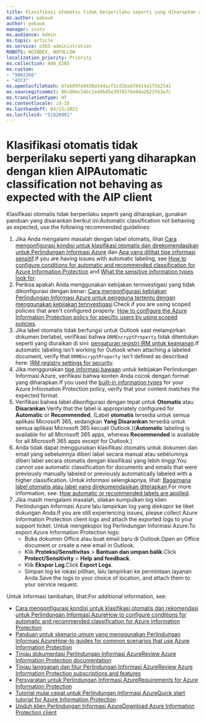 ```yaml
---
title: Klasifikasi otomatis tidak berperilaku seperti yang diharapkan dengan klien AIP
ms.author: pebaum
author: pebaum
manager: scotv
ms.audience: Admin
ms.topic: article
ms.service: o365-administration
ROBOTS: NOINDEX, NOFOLLOW
localization_priority: Priority
ms.collection: Adm_O365
ms.custom:
- "9002266"
- "4373"
ms.openlocfilehash: b7ab09fe8430a54dacf2cd1ba076414a5f562541
ms.sourcegitcommit: 8bc60ec34bc1e40685e3976576e04a2623f63a7c
ms.translationtype: HT
ms.contentlocale: id-ID
ms.lasthandoff: 04/15/2021
ms.locfileid: "51820901"
---
```

# <a name="automatic-classification-not-behaving-as-expected-with-the-aip-client"></a><span data-ttu-id="7fc7c-102">Klasifikasi otomatis tidak berperilaku seperti yang diharapkan dengan klien AIP</span><span class="sxs-lookup"><span data-stu-id="7fc7c-102">Automatic classification not behaving as expected with the AIP client</span></span>

<span data-ttu-id="7fc7c-103">Klasifikasi otomatis tidak berperilaku seperti yang diharapkan, gunakan panduan yang disarankan berikut ini:</span><span class="sxs-lookup"><span data-stu-id="7fc7c-103">Automatic classification not behaving as expected, use the following recommended guidelines:</span></span>

1. <span data-ttu-id="7fc7c-104">Jika Anda mengalami masalah dengan label otomatis, lihat [Cara mengonfigurasi kondisi untuk klasifikasi otomatis dan direkomendasikan untuk Perlindungan Informasi Azure](https://docs.microsoft.com/azure/information-protection/configure-policy-classification) dan [Apa yang dilihat tipe informasi sensitif](https://docs.microsoft.com/microsoft-365/compliance/sensitive-information-type-entity-definitions).</span><span class="sxs-lookup"><span data-stu-id="7fc7c-104">If you are having issues with automatic labeling, see [How to configure conditions for automatic and recommended classification for Azure Information Protection](https://docs.microsoft.com/azure/information-protection/configure-policy-classification) and [What the sensitive information types look for](https://docs.microsoft.com/microsoft-365/compliance/sensitive-information-type-entity-definitions).</span></span>
2. <span data-ttu-id="7fc7c-105">Periksa apakah Anda menggunakan kebijakan terinvestigasi yang tidak dikonfigurasi dengan benar: [Cara mengonfigurasi kebijakan Perlindungan Informasi Azure untuk pengguna tertentu dengan menggunakan kebijakan terinvestigasi](https://docs.microsoft.com/azure/information-protection/configure-policy-scope).</span><span class="sxs-lookup"><span data-stu-id="7fc7c-105">Check if you are using scoped policies that aren't configured properly: [How to configure the Azure Information Protection policy for specific users by using scoped policies](https://docs.microsoft.com/azure/information-protection/configure-policy-scope).</span></span>
3. <span data-ttu-id="7fc7c-106">Jika label otomatis tidak berfungsi untuk Outlook saat melampirkan dokumen berlabel, verifikasi bahwa `DRMEncryptProperty` tidak ditentukan seperti yang diuraikan di sini: [pengaturan registri IRM untuk keamanan](https://docs.microsoft.com/deployoffice/security/protect-sensitive-messages-and-documents-by-using-irm-in-office#office-2016-irm-registry-key-options).</span><span class="sxs-lookup"><span data-stu-id="7fc7c-106">If automatic labeling isn't working for Outlook when attaching a labeled document, verify that `DRMEncryptProperty` isn't defined as described here: [IRM registry settings for security](https://docs.microsoft.com/deployoffice/security/protect-sensitive-messages-and-documents-by-using-irm-in-office#office-2016-irm-registry-key-options).</span></span>
4. <span data-ttu-id="7fc7c-107">Jika menggunakan [tipe informasi bawaan](https://support.office.com/article/What-the-sensitive-information-types-look-for-fd505979-76be-4d9f-b459-abef3fc9e86b) untuk kebijakan Perlindungan Informasi Azure, verifikasi bahwa konten Anda cocok dengan format yang diharapkan.</span><span class="sxs-lookup"><span data-stu-id="7fc7c-107">If you used the [built-in information types](https://support.office.com/article/What-the-sensitive-information-types-look-for-fd505979-76be-4d9f-b459-abef3fc9e86b) for your Azure Information Protection policy, verify that your content matches the expected format.</span></span>
5. <span data-ttu-id="7fc7c-108">Verifikasi bahwa label dikonfigurasi dengan tepat untuk **Otomatis** atau **Disarankan**.</span><span class="sxs-lookup"><span data-stu-id="7fc7c-108">Verify that the label is appropriately configured for **Automatic** or **Recommended**.</span></span> <span data-ttu-id="7fc7c-109">(Label **otomatis** tersedia untuk semua aplikasi Microsoft 365, sedangkan **Yang Disarankan** tersedia untuk semua aplikasi Microsoft 365 kecuali Outlook.)</span><span class="sxs-lookup"><span data-stu-id="7fc7c-109">(**Automatic** labeling is available for all Microsoft 365 apps, whereas **Recommended** is available for all Microsoft 365 apps except for Outlook.)</span></span>
6. <span data-ttu-id="7fc7c-110">Anda tidak dapat menggunakan klasifikasi otomatis untuk dokumen dan email yang sebelumnya diberi label secara manual atau sebelumnya diberi label secara otomatis dengan klasifikasi yang lebih tinggi.</span><span class="sxs-lookup"><span data-stu-id="7fc7c-110">You cannot use automatic classification for documents and emails that were previously manually labeled or previously automatically labeled with a higher classification.</span></span>  <span data-ttu-id="7fc7c-111">Untuk informasi selengkapnya, lihat: [Bagaimana label otomatis atau label yang direkomendasikan diterapkan](https://docs.microsoft.com/azure/information-protection/configure-policy-classification#how-automatic-or-recommended-labels-are-applied).</span><span class="sxs-lookup"><span data-stu-id="7fc7c-111">For more information, see: [How automatic or recommended labels are applied](https://docs.microsoft.com/azure/information-protection/configure-policy-classification#how-automatic-or-recommended-labels-are-applied).</span></span>
7. <span data-ttu-id="7fc7c-112">Jika masih mengalami masalah, silakan kumpulkan log klien Perlindungan Informasi Azure lalu lampirkan log yang diekspor ke tiket dukungan Anda.</span><span class="sxs-lookup"><span data-stu-id="7fc7c-112">If you are still experiencing issues, please collect Azure Information Protection client logs and attach the exported logs to your support ticket.</span></span> <span data-ttu-id="7fc7c-113">Untuk mengekspor log Perlindungan Informasi Azure:</span><span class="sxs-lookup"><span data-stu-id="7fc7c-113">To export Azure Information Protection logs:</span></span>
    - <span data-ttu-id="7fc7c-114">Buka dokumen Office atau buat email baru di Outlook.</span><span class="sxs-lookup"><span data-stu-id="7fc7c-114">Open an Office document or create a new email in Outlook.</span></span>
    - <span data-ttu-id="7fc7c-115">Klik **Proteksi/Sensitivitas** > **Bantuan dan umpan balik**.</span><span class="sxs-lookup"><span data-stu-id="7fc7c-115">Click **Protect/Sensitivity** > **Help and feedback**.</span></span>
    - <span data-ttu-id="7fc7c-116">Klik **Ekspor Log**.</span><span class="sxs-lookup"><span data-stu-id="7fc7c-116">Click **Export Logs**.</span></span>
    - <span data-ttu-id="7fc7c-117">Simpan log ke lokasi pilihan, lalu lampirkan ke permintaan layanan Anda.</span><span class="sxs-lookup"><span data-stu-id="7fc7c-117">Save the logs to your choice of location, and attach them to your service request.</span></span>

<span data-ttu-id="7fc7c-118">Untuk informasi tambahan, lihat:</span><span class="sxs-lookup"><span data-stu-id="7fc7c-118">For additional information, see:</span></span>

- [<span data-ttu-id="7fc7c-119">Cara mengonfigurasi kondisi untuk klasifikasi otomatis dan rekomendasi untuk Perlindungan Informasi Azure</span><span class="sxs-lookup"><span data-stu-id="7fc7c-119">How to configure conditions for automatic and recommended classification for Azure Information Protection</span></span>](https://docs.microsoft.com/azure/information-protection/configure-policy-classification)
- [<span data-ttu-id="7fc7c-120">Panduan untuk skenario umum yang menggunakan Perlindungan Informasi Azure</span><span class="sxs-lookup"><span data-stu-id="7fc7c-120">How-to guides for common scenarios that use Azure Information Protection</span></span>](https://docs.microsoft.com/azure/information-protection/how-to-guides)
- [<span data-ttu-id="7fc7c-121">Tinjau dokumentasi Perlindungan Informasi Azure</span><span class="sxs-lookup"><span data-stu-id="7fc7c-121">Review Azure Information Protection documentation</span></span>](https://docs.microsoft.com/azure/information-protection/what-is-information-protection)
- [<span data-ttu-id="7fc7c-122">Tinjau langganan dan fitur Perlindungan Informasi Azure</span><span class="sxs-lookup"><span data-stu-id="7fc7c-122">Review Azure Information Protection subscriptions and features</span></span>](https://azure.microsoft.com/pricing/details/information-protection)
- [<span data-ttu-id="7fc7c-123">Persyaratan untuk Perlindungan Informasi Azure</span><span class="sxs-lookup"><span data-stu-id="7fc7c-123">Requirements for Azure Information Protection</span></span>](https://docs.microsoft.com/azure/information-protection/get-started/requirements)
- [<span data-ttu-id="7fc7c-124">Tutorial mulai cepat untuk Perlindungan Informasi Azure</span><span class="sxs-lookup"><span data-stu-id="7fc7c-124">Quick start tutorial for Azure Information Protection</span></span>](https://docs.microsoft.com/azure/information-protection/get-started/infoprotect-quick-start-tutorial)
- [<span data-ttu-id="7fc7c-125">Unduh klien Perlindungan Informasi Azure</span><span class="sxs-lookup"><span data-stu-id="7fc7c-125">Download Azure Information Protection client</span></span>](https://www.microsoft.com/download/details.aspx?id=53018)
